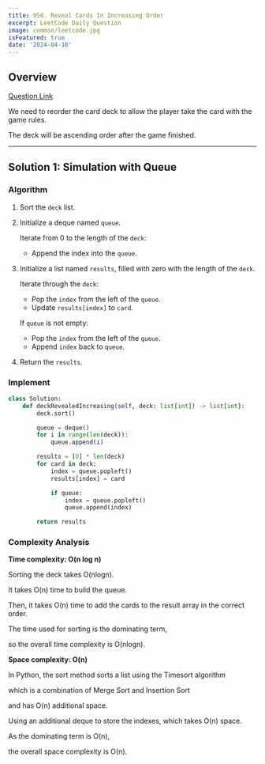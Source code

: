 ```yaml
---
title: 950. Reveal Cards In Increasing Order
excerpt: LeetCode Daily Question
image: common/leetcode.jpg
isFeatured: true
date: '2024-04-10'
---
```


## Overview

[Question Link](https://leetcode.com/problems/reveal-cards-in-increasing-order/description/)

We need to reorder the card deck to allow the player take the card with the game rules.

The deck will be ascending order after the game finished.

---

## Solution 1: Simulation with Queue

### Algorithm

1. Sort the `deck` list.

2. Initialize a deque named `queue`.

   Iterate from 0 to the length of the `deck`:

   - Append the index into the `queue`.

3. Initialize a list named `results`, filled with zero with the length of the `deck`.

   Iterate through the `deck`:

   - Pop the `index` from the left of the `queue`.
   - Update `results[index]` to `card`.

   If `queue` is not empty:

   - Pop the `index` from the left of the `queue`.
   - Append `index` back to `queue`.

4. Return the `results`.

### Implement

```python
class Solution:
    def deckRevealedIncreasing(self, deck: list[int]) -> list[int]:
        deck.sort()

        queue = deque()
        for i in range(len(deck)):
            queue.append(i)

        results = [0] * len(deck)
        for card in deck:
            index = queue.popleft()
            results[index] = card

            if queue:
                index = queue.popleft()
                queue.append(index)

        return results
```

### Complexity Analysis

**Time complexity: O(n log n)**

Sorting the deck takes O(nlog⁡n).

It takes O(n) time to build the queue.

Then, it takes O(n) time to add the cards to the result array in the correct order.

The time used for sorting is the dominating term,

so the overall time complexity is O(nlog⁡n).

**Space complexity: O(n)**

In Python, the sort method sorts a list using the Timesort algorithm

which is a combination of Merge Sort and Insertion Sort

and has O(n) additional space.

Using an additional deque to store the indexes, which takes O(n) space.

As the dominating term is O(n),

the overall space complexity is O(n).
